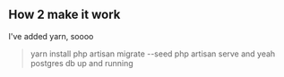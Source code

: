 ## How 2 make it work
I've added yarn, soooo 
> yarn install 
> php artisan migrate --seed
> php artisan serve 
and yeah postgres db up and running